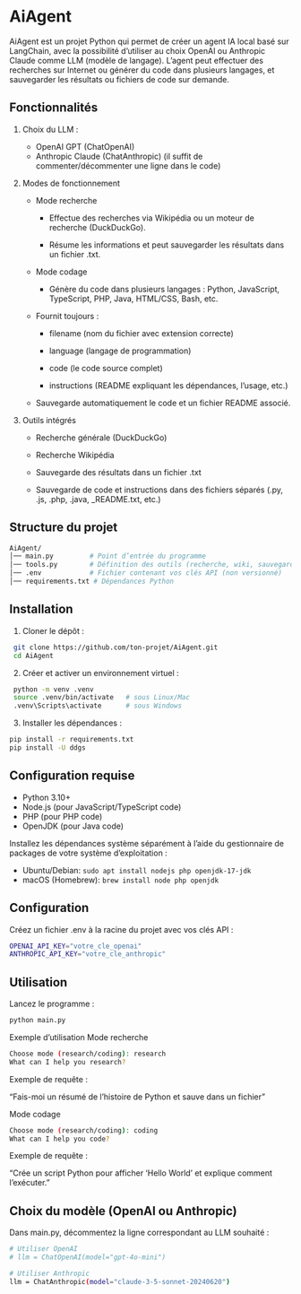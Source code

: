 # AiAgent

AiAgent est un projet Python qui permet de créer un agent IA local basé sur LangChain, avec la possibilité d’utiliser au choix OpenAI ou Anthropic Claude comme LLM (modèle de langage).
L’agent peut effectuer des recherches sur Internet ou générer du code dans plusieurs langages, et sauvegarder les résultats ou fichiers de code sur demande.


##  Fonctionnalités
1. Choix du LLM :

    - OpenAI GPT (ChatOpenAI)
    - Anthropic Claude (ChatAnthropic)
    (il suffit de commenter/décommenter une ligne dans le code)

2. Modes de fonctionnement

      - Mode recherche

        - Effectue des recherches via Wikipédia ou un moteur de recherche (DuckDuckGo).

        - Résume les informations et peut sauvegarder les résultats dans un fichier .txt.

      - Mode codage

        - Génère du code dans plusieurs langages : Python, JavaScript, TypeScript, PHP, Java, HTML/CSS, Bash, etc.

      - Fournit toujours :

        - filename (nom du fichier avec extension correcte)

        - language (langage de programmation)

        - code (le code source complet)

        - instructions (README expliquant les dépendances, l’usage, etc.)

      - Sauvegarde automatiquement le code et un fichier README associé.

3. Outils intégrés

      - Recherche générale (DuckDuckGo)

      - Recherche Wikipédia

      - Sauvegarde des résultats dans un fichier .txt

      - Sauvegarde de code et instructions dans des fichiers séparés (.py, .js, .php, .java, _README.txt, etc.)


##  Structure du projet
```bash
AiAgent/
│── main.py         # Point d’entrée du programme
│── tools.py        # Définition des outils (recherche, wiki, sauvegarde)
│── .env            # Fichier contenant vos clés API (non versionné)
│── requirements.txt # Dépendances Python
```



##  Installation

1. Cloner le dépôt :
 ```bash
  git clone https://github.com/ton-projet/AiAgent.git
  cd AiAgent
```
2. Créer et activer un environnement virtuel :
 ```bash
  python -m venv .venv
  source .venv/bin/activate   # sous Linux/Mac
  .venv\Scripts\activate      # sous Windows
```

3. Installer les dépendances :
 ```bash
pip install -r requirements.txt
pip install -U ddgs
```

## Configuration requise
- Python 3.10+
- Node.js (pour JavaScript/TypeScript code)
- PHP (pour PHP code)
- OpenJDK (pour Java code)

Installez les dépendances système séparément à l’aide du gestionnaire de packages de votre système d’exploitation :
- Ubuntu/Debian: `sudo apt install nodejs php openjdk-17-jdk`
- macOS (Homebrew): `brew install node php openjdk`


##  Configuration

Créez un fichier .env à la racine du projet avec vos clés API :
 ```bash
OPENAI_API_KEY="votre_cle_openai"
ANTHROPIC_API_KEY="votre_cle_anthropic"
```

## Utilisation

Lancez le programme :
 ```bash
python main.py
```
Exemple d’utilisation
Mode recherche
```bash
Choose mode (research/coding): research
What can I help you research?
```
Exemple de requête :

“Fais-moi un résumé de l’histoire de Python et sauve dans un fichier”

Mode codage
```bash
Choose mode (research/coding): coding
What can I help you code? 

```

Exemple de requête :

“Crée un script Python pour afficher ‘Hello World’ et explique comment l’exécuter.”

## Choix du modèle (OpenAI ou Anthropic)
Dans main.py, décommentez la ligne correspondant au LLM souhaité :
 ```bash
# Utiliser OpenAI
# llm = ChatOpenAI(model="gpt-4o-mini")

# Utiliser Anthropic
llm = ChatAnthropic(model="claude-3-5-sonnet-20240620")

```
